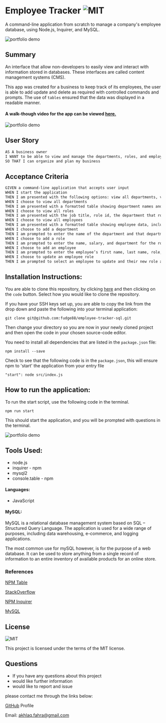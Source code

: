 # Employee Tracker ![MIT](https://img.shields.io/static/v1?label=MIT&message=License&color=<COLOR>)

A command-line application from scratch to manage a company's employee database, using Node.js, Inquirer, and MySQL.

![portfolio demo](./assets/img/)

## Summary

An interface that allow non-developers to easily view and interact with information stored in databases. These interfaces are called content management systems (CMS).

This app was created for a business to keep track of its employees, the user is able to add update and delete as required with controlled commands and prompts. The use of `tables` ensured that the data was displayed in a readable manner.

#### A walk-though video for the app can be viewed [here.](https://drive.google.com/drive/folders/1Z3-xUghfRkOGizXHfOQO7X6_CAET0kaY?usp=sharing)

![portfolio demo](./assets/img/questions.gif)

## User Story

```md
AS A business owner
I WANT to be able to view and manage the departments, roles, and employees in my company
SO THAT I can organize and plan my business
```

## Acceptance Criteria

```md
GIVEN a command-line application that accepts user input
WHEN I start the application
THEN I am presented with the following options: view all departments, view all roles, view all employees, add a department, add a role, add an employee, and update an employee role
WHEN I choose to view all departments
THEN I am presented with a formatted table showing department names and department ids
WHEN I choose to view all roles
THEN I am presented with the job title, role id, the department that role belongs to, and the salary for that role
WHEN I choose to view all employees
THEN I am presented with a formatted table showing employee data, including employee ids, first names, last names, job titles, departments, salaries, and managers that the employees report to
WHEN I choose to add a department
THEN I am prompted to enter the name of the department and that department is added to the database
WHEN I choose to add a role
THEN I am prompted to enter the name, salary, and department for the role and that role is added to the database
WHEN I choose to add an employee
THEN I am prompted to enter the employee’s first name, last name, role, and manager, and that employee is added to the database
WHEN I choose to update an employee role
THEN I am prompted to select an employee to update and their new role and this information is updated in the database
```

## Installation Instructions:

You are able to clone this repository, by clicking [here](https://github.com/fudge88/employee-tracker-sql) and then clicking on the `code` button. Select how you would like to clone the repository.

If you have your SSH keys set up, you are able to copy the link from the drop down and paste the following into your terminal application:

```
git clone git@github.com:fudge88/employee-tracker-sql.git
```

Then change your directory so you are now in your newly cloned project and then open the code in your chosen source-code editor.

You need to install all dependencies that are listed in the `package.json` file:

```
npm install --save
```

Check to see that the following code is in the `package.json`, this will ensure npm to 'start' the application from your entry file

```
"start": node src/index.js
```

## How to run the application:

To run the start script, use the following code in the terminal.

```
npm run start
```

This should start the application, and you will be prompted with questions in the terminal.

![portfolio demo](./assets/img/inquierer.png)

## Tools Used:

- node.js
- inquirer - npm
- mysql2
- console.table - npm

#### Languages:

- JavaScript

#### MySQL:

MySQL is a relational database management system based on SQL – Structured Query Language. The application is used for a wide range of purposes, including data warehousing, e-commerce, and logging applications.

The most common use for mySQL however, is for the purpose of a web database. It can be used to store anything from a single record of information to an entire inventory of available products for an online store.

### References

[NPM Table](https://www.npmjs.com/package/console.table)

[StackOverflow](https://stackoverflow.com/questions/)

[NPM Inquirer](https://www.npmjs.com/package/inquirer)

[MySQL](https://www.npmjs.com/package/mysql2)

## License

![MIT](https://img.shields.io/static/v1?label=MIT&message=License&color=<COLOR>)

This project is licensed under the terms of the MIT license.

## Questions

- If you have any questions about this project
- would like further information
- would like to report and issue

please contact me through the links below:

[GitHub](https://github.com/fudge88) Profile

Email: akhlaq.fahra@gmail.com
